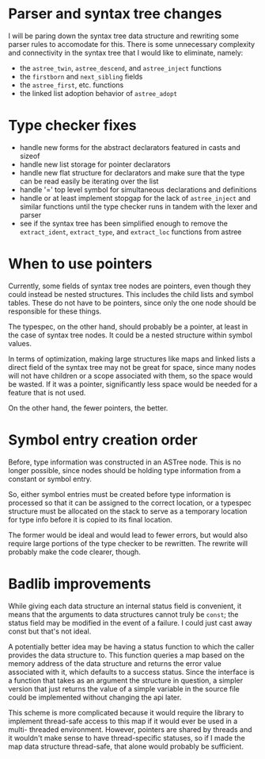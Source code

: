 # Parser and syntax tree changes
I will be paring down the syntax tree data structure and rewriting some parser
rules to accomodate for this. There is some unnecessary complexity and
connectivity in the syntax tree that I would like to eliminate, namely:
- the `astree_twin`, `astree_descend`, and `astree_inject` functions
- the `firstborn` and `next_sibling` fields
- the `astree_first`, etc. functions
- the linked list adoption behavior of `astree_adopt`

# Type checker fixes
- handle new forms for the abstract declarators featured in casts and sizeof
- handle new list storage for pointer declarators
- handle new flat structure for declarators and make sure that the type can be
  read easily be iterating over the list
- handle '=' top level symbol for simultaneous declarations and definitions
- handle or at least implement stopgap for the lack of `astree_inject` and
  similar functions until the type checker runs in tandem with the lexer and
  parser
- see if the syntax tree has been simplified enough to remove the
  `extract_ident`, `extract_type`, and `extract_loc` functions from astree

# When to use pointers
Currently, some fields of syntax tree nodes are pointers, even though they could
instead be nested structures. This includes the child lists and symbol tables.
These do not have to be pointers, since only the one node should be responsible
for these things.

The typespec, on the other hand, should probably be a pointer, at least in the
case of syntax tree nodes. It could be a nested structure within symbol values.

In terms of optimization, making large structures like maps and linked lists
a direct field of the syntax tree may not be great for space, since many nodes
will not have children or a scope associated with them, so the space would be
wasted. If it was a pointer, significantly less space would be needed for a
feature that is not used.

On the other hand, the fewer pointers, the better.

# Symbol entry creation order
Before, type information was constructed in an ASTree node. This is no longer
possible, since nodes should be holding type information from a constant or
symbol entry.

So, either symbol entries must be created before type information is processed
so that it can be assigned to the correct location, or a typespec structure
must be allocated on the stack to serve as a temporary location for type info
before it is copied to its final location.

The former would be ideal and would lead to fewer errors, but would also require
large portions of the type checker to be rewritten. The rewrite will probably
make the code clearer, though.

# Badlib improvements
While giving each data structure an internal status field is convenient, it
means that the arguments to data structures cannot truly be `const`; the status
field may be modified in the event of a failure. I could just cast away const
but that's not ideal.

A potentially better idea may be having a status function to which the caller
provides the data structure to. This function queries a map based on the memory
address of the data structure and returns the error value associated with it,
which defaults to a success status. Since the interface is a function that takes
as an argument the structure in question, a simpler version that just returns
the value of a simple variable in the source file could be implemented without
changing the api later.

This scheme is more complicated because it would require the library to
implement thread-safe access to this map if it would ever be used in a multi-
threaded environment. However, pointers are shared by threads and it wouldn't
make sense to have thread-specific statuses, so if I made the map data structure
thread-safe, that alone would probably be sufficient.
